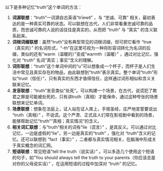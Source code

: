 以下是多种记忆“truth”这个单词的方法：
1. **词源联想**：“truth”一词源自古英语“trīewð” ，与 “忠诚、可靠” 相关，最初表达的是一种真实可靠的状态。可以联想在古代，人们非常看重忠诚可靠的品质，而忠诚可靠的人说的话往往是真实的，从而把 “truth” 与 “真实” 的含义联系起来。
2. **词根词缀联想**：虽然“truth”没有典型常见的词根词缀，但可把它看作 “true（真实的）” 的名词形式，“-th”在这里可视为一种将形容词转化为名词的后缀，类似的还有“warm（温暖的）”变成“warmth（温暖）” ，通过对比记忆，强化对 “truth” 名词“真实；事实”含义的理解。
3. **词形联想**：“truth”这个单词中间的“u”可以想象成一个杯子，而杯子是人们生活中常见且真实存在的物品，由此联想到“truth”表示真实。整个单词“truth”形似“trust（信任）”，只有真实的东西才值得信任，这样通过词形相似和含义关联来记忆。
4. **发音联想**：“truth”发音类似“处死”。可以构建一个场景，在古代，说谎犯了欺君之罪是可能被处死的，只有讲truth（真相）才能保命，通过这种夸张的场景联想来记忆单词。
5. **场景联想**：想象在法庭上，证人站在证人席上，手按圣经，庄严地宣誓要说出 “truth（真相）” ，不说谎。这个严肃、正式且人们常在影视剧中看到的场景，能够帮助记忆“truth”“真相；真实情况”的含义。
6. **相关词汇联想**：与“truth”相关的词有“lie（谎言）” ，是其反义。可以通过对比记忆，一边是虚假的“lie”，另一边是真实的“truth” ，强化对 “truth”含义的记忆。还可以联想到 “fact（事实）” ，二者都与真实情况相关，在脑海中形成关于真实概念的词汇网。 
7. **短语联想**：常见短语“tell the truth（说实话）” 。可以多造几个使用这个短语的句子，如“You should always tell the truth to your parents（你应该总是对你的父母说实话）” ，在运用短语的过程中加深对 “truth” 的记忆。 